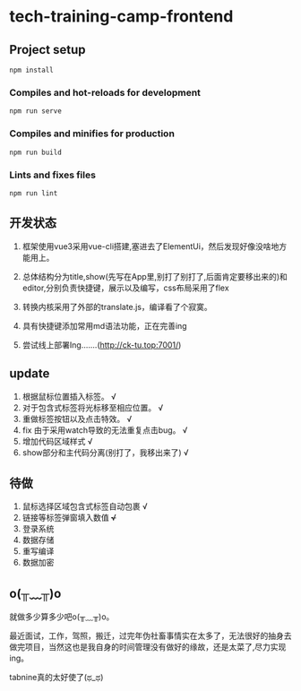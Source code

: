 # tech-training-camp-frontend

## Project setup
```
npm install
```

### Compiles and hot-reloads for development
```
npm run serve
```

### Compiles and minifies for production
```
npm run build
```

### Lints and fixes files
```
npm run lint
```
## 开发状态
1. 框架使用vue3采用vue-cli搭建,塞进去了ElementUi，然后发现好像没啥地方能用上。

2. 总体结构分为title,show(先写在App里,别打了别打了,后面肯定要移出来的)和editor,分别负责快捷键，展示以及编写，css布局采用了flex


3. 转换内核采用了外部的translate.js，编译看了个寂寞。


4. 具有快捷键添加常用md语法功能，正在完善ing


5. 尝试线上部署Ing.......(http://ck-tu.top:7001/)

## update
1. 根据鼠标位置插入标签。 √
2. 对于包含式标签将光标移至相应位置。 √
3. 重做标签按钮以及点击特效。 √
4. fix 由于采用watch导致的无法重复点击bug。 √
5. 增加代码区域样式 √
6. show部分和主代码分离(别打了，我移出来了) √

## 待做
1. 鼠标选择区域包含式标签自动包裹 √
2. 链接等标签弹窗填入数值 ~~√~~
3. 登录系统
4. 数据存储
5. 重写编译
6. 数据加密



## o(╥﹏╥)o

就做多少算多少吧o(╥﹏╥)o。

最近面试，工作，驾照，搬迁，过完年伪社畜事情实在太多了，无法很好的抽身去做完项目，当然这也是我自身的时间管理没有做好的缘故，还是太菜了,尽力实现ing。

tabnine真的太好使了(ಥ_ಥ) 
